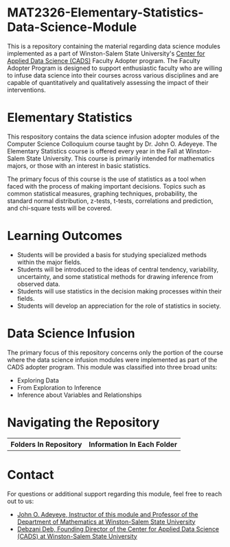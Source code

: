 
# MAT2326-Elementary-Statistics-Data-Science-Module
This is a repository containing the material regarding data science modules implemented as a part of Winston-Salem State University's [Center for Applied Data Science (CADS)](https://www.wssu.edu/academics/colleges-and-departments/college-of-arts-sciences-business-education/center-for-applied-data-science/index.html) Faculty Adopter program. The Faculty Adopter Program is designed to support enthusiastic faculty who are willing to infuse data science into their courses across various disciplines and are capable of quantitatively and qualitatively assessing the impact of their interventions. 

# Elementary Statistics
This respository contains the data science infusion adopter modules of the Computer Science Colloquium course taught by Dr. John O. Adeyeye. The Elementary Statistics course is offered every year in the Fall at Winston-Salem State University. This course is primarily intended for mathematics majors, or those with an interest in basic statistics.

The primary focus of this course is the use of statistics as a tool when faced with the process of making important decisions. Topics such as common statistical measures, graphing techniques, probability, the standard normal distribution, z-tests, t-tests, correlations and prediction, and chi-square tests will be covered.

# Learning Outcomes
* Students will be provided a basis for studying specialized methods within the major fields.
* Students will be introduced to the ideas of central tendency, variability, uncertainty, and some statistical methods for drawing inference from observed data.
* Students will use statistics in the decision making processes within their fields.
* Students will develop an appreciation for the role of statistics in society.

# Data Science Infusion
The primary focus of this repository concerns only the portion of the course where the data science infusion modules were implemented as part of the CADS adopter program. This module was classified into three broad units:
* Exploring Data
* From Exploration to Inference
* Inference about Variables and Relationships

# Navigating the Repository
<table>
  <tbody>
    <tr>
      <th>Folders In Repository</th>
      <th>Information In Each Folder</th>
    </tr>
  </tbody>
</table>  

# Contact
For questions or additional support regarding this module, feel free to reach out to us:
* [John O. Adeyeye, Instructor of this module and Professor of the Department of Mathematics at Winston-Salem State University](mailto:adeyeyej@wssu.edu)
* [Debzani Deb, Founding Director of the Center for Applied Data Science (CADS) at Winston-Salem State University](mailto:debd@wssu.edu)
